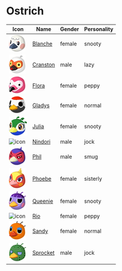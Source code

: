 # Ostrich

|Icon|Name|Gender|Personality|
|---|---|---|---|
|![icon](./blanche/icon.png)|[Blanche](./blanche)|female|snooty|
|![icon](./cranston/icon.png)|[Cranston](./cranston)|male|lazy|
|![icon](./flora/icon.png)|[Flora](./flora)|female|peppy|
|![icon](./gladys/icon.png)|[Gladys](./gladys)|female|normal|
|![icon](./julia/icon.png)|[Julia](./julia)|female|snooty|
|![icon](./nindori/icon.png)|[Nindori](./nindori)|male|jock|
|![icon](./phil/icon.png)|[Phil](./phil)|male|smug|
|![icon](./phoebe/icon.png)|[Phoebe](./phoebe)|female|sisterly|
|![icon](./queenie/icon.png)|[Queenie](./queenie)|female|snooty|
|![icon](./rio/icon.png)|[Rio](./rio)|female|peppy|
|![icon](./sandy/icon.png)|[Sandy](./sandy)|female|normal|
|![icon](./sprocket/icon.png)|[Sprocket](./sprocket)|male|jock|
